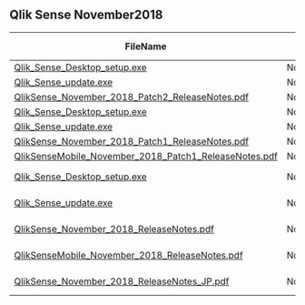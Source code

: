 ## Qlik Sense November2018

| FileName                                                   | Release      | Release Number  |
| ---------------------------------------------------------- | ------------ | --------------- |
| [Qlik_Sense_Desktop_setup.exe][1]                          | November2018 | SR2             |
| [Qlik_Sense_update.exe][2]                                 | November2018 | SR2             |
| [QlikSense_November_2018_Patch2_ReleaseNotes.pdf][3]       | November2018 | SR2             |
| [Qlik_Sense_Desktop_setup.exe][7]                          | November2018 | SR1             |
| [Qlik_Sense_update.exe][6]                                 | November2018 | SR1             |
| [QlikSense_November_2018_Patch1_ReleaseNotes.pdf][5]       | November2018 | SR1             |
| [QlikSenseMobile_November_2018_Patch1_ReleaseNotes.pdf][4] | November2018 | SR1             |
| [Qlik_Sense_Desktop_setup.exe][8]                          | November2018 | Initial Release |
| [Qlik_Sense_update.exe][9]                                 | November2018 | Initial Release |
| [QlikSense_November_2018_ReleaseNotes.pdf][10]             | November2018 | Initial Release |
| [QlikSenseMobile_November_2018_ReleaseNotes.pdf][11]       | November2018 | Initial Release |
| [QlikSense_November_2018_ReleaseNotes_JP.pdf][12]          | November2018 | Initial Release |

[1]:https://da3hntz84uekx.cloudfront.net/QlikSenseDesktop/12.44/2/_MSI/Qlik_Sense_Desktop_setup.exe
[2]:https://da3hntz84uekx.cloudfront.net/QlikSense/12.44/2/_MSI/Qlik_Sense_update.exe
[3]:https://da3hntz84uekx.cloudfront.net/QlikSense/12.44/2/QlikSense_November_2018_Patch2_ReleaseNotes.pdf
[4]:https://da3hntz84uekx.cloudfront.net/QlikSense/12.44/1/QlikSenseMobile_November_2018_Patch1_ReleaseNotes.pdf
[5]:https://da3hntz84uekx.cloudfront.net/QlikSense/12.44/1/QlikSense_November_2018_Patch1_ReleaseNotes.pdf
[6]:https://da3hntz84uekx.cloudfront.net/QlikSense/12.44/1/_MSI/Qlik_Sense_update.exe
[7]:https://da3hntz84uekx.cloudfront.net/QlikSenseDesktop/12.44/1/_MSI/Qlik_Sense_Desktop_setup.exe
[8]:https://da3hntz84uekx.cloudfront.net/QlikSenseDesktop/12.44/0/_MSI/Qlik_Sense_Desktop_setup.exe
[9]:https://da3hntz84uekx.cloudfront.net/QlikSense/12.44/0/_MSI/Qlik_Sense_setup.exe
[10]:https://da3hntz84uekx.cloudfront.net/QlikSense/12.44/0/QlikSense_November_2018_ReleaseNotes.pdf
[11]:https://da3hntz84uekx.cloudfront.net/QlikSense/12.44/0/QlikSenseMobile_November_2018_ReleaseNotes.pdf
[12]:https://da3hntz84uekx.cloudfront.net/QlikSense/12.44/0/QlikSense_November_2018_ReleaseNotes_JP.pdf